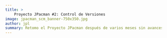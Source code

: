 ```yaml
---
title: >
    Proyecto JPacman #2: Control de Versiones
image: jpacman_scm_banner-750x350.jpg
author: jpl
summary: Retomo el Proyecto JPacman después de varios meses sin avances. Creación del repositorio de control de versiones, primera versión pública del código fuente.
---
```

